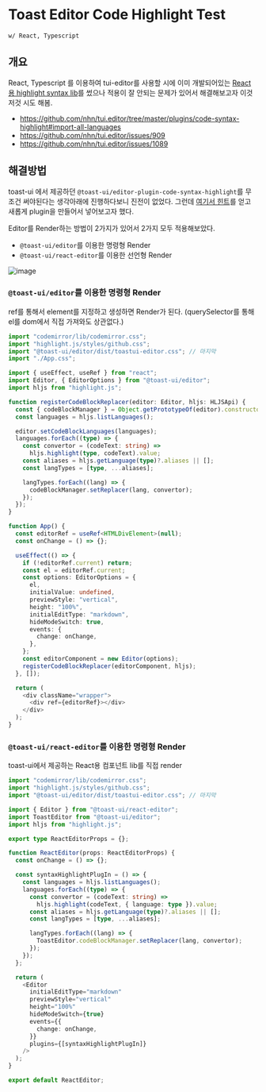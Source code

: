 # Toast Editor Code Highlight Test 

`w/ React, Typescript`

## 개요

React, Typescript 를 이용하여 tui-editor를 사용할 시에 이미 개발되어있는 [React 용 highlight syntax lib](https://github.com/nhn/tui.editor/tree/master/plugins/code-syntax-highlight)를 썼으나 적용이 잘 안되는 문제가 있어서 해결해보고자 이것저것 시도 해봄.

- https://github.com/nhn/tui.editor/tree/master/plugins/code-syntax-highlight#import-all-languages
- https://github.com/nhn/tui.editor/issues/909
- https://github.com/nhn/tui.editor/issues/1089

## 해결방법

toast-ui 에서 제공하던 `@toast-ui/editor-plugin-code-syntax-highlight`를 무조건 써야된다는 생각아래에 진행하다보니 진전이 없었다.
그런데 [여기서 힌트](https://github.com/nhn/tui.editor/issues/1007)를 얻고 새롭게 plugin을 만들어서 넣어보고자 했다.

Editor를 Render하는 방법이 2가지가 있어서 2가지 모두 적용해보았다.

- `@toast-ui/editor`를 이용한 명령형 Render
- `@toast-ui/react-editor`를 이용한 선언형 Render

![image](https://user-images.githubusercontent.com/61136724/113263105-5632ea00-930c-11eb-80bd-76133cd4d123.png)

### `@toast-ui/editor`를 이용한 명령형 Render

ref를 통해서 element를 지정하고 생성하면 Render가 된다.
(querySelector를 통해 el를 dom에서 직접 가져와도 상관없다.)

```ts
import "codemirror/lib/codemirror.css";
import "highlight.js/styles/github.css";
import "@toast-ui/editor/dist/toastui-editor.css"; // 마지막
import "./App.css";

import { useEffect, useRef } from "react";
import Editor, { EditorOptions } from "@toast-ui/editor";
import hljs from "highlight.js";

function registerCodeBlockReplacer(editor: Editor, hljs: HLJSApi) {
  const { codeBlockManager } = Object.getPrototypeOf(editor).constructor;
  const languages = hljs.listLanguages();

  editor.setCodeBlockLanguages(languages);
  languages.forEach((type) => {
    const convertor = (codeText: string) =>
      hljs.highlight(type, codeText).value;
    const aliases = hljs.getLanguage(type)?.aliases || [];
    const langTypes = [type, ...aliases];

    langTypes.forEach((lang) => {
      codeBlockManager.setReplacer(lang, convertor);
    });
  });
}

function App() {
  const editorRef = useRef<HTMLDivElement>(null);
  const onChange = () => {};

  useEffect(() => {
    if (!editorRef.current) return;
    const el = editorRef.current;
    const options: EditorOptions = {
      el,
      initialValue: undefined,
      previewStyle: "vertical",
      height: "100%",
      initialEditType: "markdown",
      hideModeSwitch: true,
      events: {
        change: onChange,
      },
    };
    const editorComponent = new Editor(options);
    registerCodeBlockReplacer(editorComponent, hljs);
  }, []);

  return (
    <div className="wrapper">
      <div ref={editorRef}></div>
    </div>
  );
}
```

### `@toast-ui/react-editor`를 이용한 명령형 Render

toast-ui에서 제공하는 React용 컴포넌트 lib를 직접 render

```typescript
import "codemirror/lib/codemirror.css";
import "highlight.js/styles/github.css";
import "@toast-ui/editor/dist/toastui-editor.css"; // 마지막

import { Editor } from "@toast-ui/react-editor";
import ToastEditor from "@toast-ui/editor";
import hljs from "highlight.js";

export type ReactEditorProps = {};

function ReactEditor(props: ReactEditorProps) {
  const onChange = () => {};

  const syntaxHighlightPlugIn = () => {
    const languages = hljs.listLanguages();
    languages.forEach((type) => {
      const convertor = (codeText: string) =>
        hljs.highlight(codeText, { language: type }).value;
      const aliases = hljs.getLanguage(type)?.aliases || [];
      const langTypes = [type, ...aliases];

      langTypes.forEach((lang) => {
        ToastEditor.codeBlockManager.setReplacer(lang, convertor);
      });
    });
  };

  return (
    <Editor
      initialEditType="markdown"
      previewStyle="vertical"
      height="100%"
      hideModeSwitch={true}
      events={{
        change: onChange,
      }}
      plugins={[syntaxHighlightPlugIn]}
    />
  );
}

export default ReactEditor;
```
